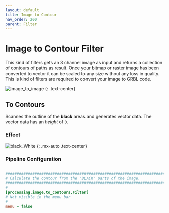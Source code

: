 ```yaml
---
layout: default
title: Image to Contour
nav_order: 200
parent: Filter
---
```

# Image to Contour Filter
This kind of filters gets an 3 channel image as input and returns a collection of contours of paths as result. Once your bitmap or raster image has been converted to vector it can be scaled to any size without any loss in quality. This is kind of filters are required to convert your image to GRBL code.

![image_to_image](../images/image_contour.png)
{: .text-center}

## To Contours
Scannes the outline of the **black** areas and generates vector data. The vector data has an *height* of `0`. 

### Effect
![black_White](images/to_contour.png)
{: .mx-auto .text-center}

### Pipeline Configuration
```ini

###########################################################################################
# Calculate the contour from the "BLACK" parts of the image.
###########################################################################################
#
[processing.image.to_contours.Filter]
# Not visible in the menu bar
#
menu = false

```
